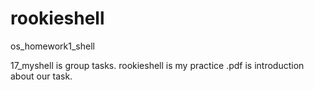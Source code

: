 # rookieshell
os_homework1_shell


17_myshell is group tasks.
rookieshell is my practice
.pdf is introduction about our task.
